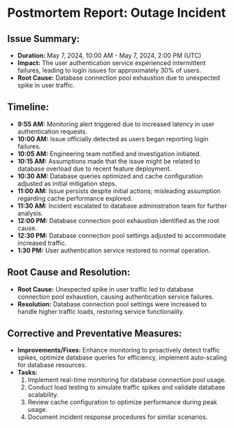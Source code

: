 # Postmortem Report: Outage Incident

## Issue Summary:
- **Duration:** May 7, 2024, 10:00 AM - May 7, 2024, 2:00 PM (UTC)
- **Impact:** The user authentication service experienced intermittent failures, leading to login issues for approximately 30% of users.
- **Root Cause:** Database connection pool exhaustion due to unexpected spike in user traffic.

## Timeline:
- **9:55 AM:** Monitoring alert triggered due to increased latency in user authentication requests.
- **10:00 AM:** Issue officially detected as users began reporting login failures.
- **10:05 AM:** Engineering team notified and investigation initiated.
- **10:15 AM:** Assumptions made that the issue might be related to database overload due to recent feature deployment.
- **10:30 AM:** Database queries optimized and cache configuration adjusted as initial mitigation steps.
- **11:00 AM:** Issue persists despite initial actions; misleading assumption regarding cache performance explored.
- **11:30 AM:** Incident escalated to database administration team for further analysis.
- **12:00 PM:** Database connection pool exhaustion identified as the root cause.
- **12:30 PM:** Database connection pool settings adjusted to accommodate increased traffic.
- **1:30 PM:** User authentication service restored to normal operation.

## Root Cause and Resolution:
- **Root Cause:** Unexpected spike in user traffic led to database connection pool exhaustion, causing authentication service failures.
- **Resolution:** Database connection pool settings were increased to handle higher traffic loads, restoring service functionality.

## Corrective and Preventative Measures:
- **Improvements/Fixes:** Enhance monitoring to proactively detect traffic spikes, optimize database queries for efficiency, implement auto-scaling for database resources.
- **Tasks:**
  1. Implement real-time monitoring for database connection pool usage.
  2. Conduct load testing to simulate traffic spikes and validate database scalability.
  3. Review cache configuration to optimize performance during peak usage.
  4. Document incident response procedures for similar scenarios.
